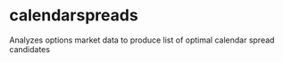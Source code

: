 # calendarspreads
Analyzes options market data to produce list of optimal calendar spread candidates
